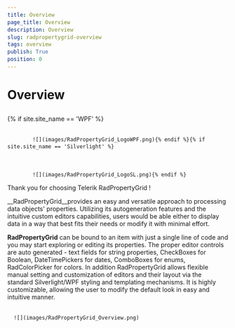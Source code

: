 ```yaml
---
title: Overview
page_title: Overview
description: Overview
slug: radpropertygrid-overview
tags: overview
publish: True
position: 0
---
```


# Overview



## 

{% if site.site_name == 'WPF' %}


				 
			![](images/RadPropertyGrid_LogoWPF.png){% endif %}{% if site.site_name == 'Silverlight' %}


				 
			![](images/RadPropertyGrid_LogoSL.png){% endif %}



Thank you for choosing Telerik RadPropertyGrid !

__RadPropertyGrid__provides an easy and versatile approach to processing data objects' properties. Utilizing its autogeneration features and the intuitive custom editors capabilities, users would be able either to display data in a way that best fits their needs or modify it with minimal effort.

__RadPropertyGrid__ can be bound to an item with just a single line of code and you may start exploring or editing its properties. The proper editor controls are auto generated - text fields for string properties, CheckBoxes for Boolean, DateTimePickers for dates, ComboBoxes for enums, RadColorPicker for colors. In addition RadPropertyGrid allows flexible manual setting and customization of editors and their layout via the standard Silverlight/WPF styling and templating mechanisms.  It is highly customizable, allowing the user to modify the default look in easy and intuitive manner.




         
      ![](images/RadPropertyGrid_Overview.png)









